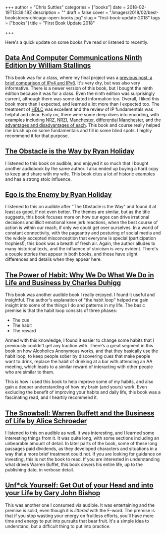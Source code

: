 +++
author = "Chris Suttles"
categories = ["books"]
date = 2018-02-19T13:39:18Z
description = ""
draft = false
cover = "/images/2018/02/best-bookstores-chicago-open-books.jpg"
slug = "first-book-update-2018"
tags = ["books"]
title = "First Book Update 2018"

+++


Here's a quick update on some books I've read or listened to recently.

## [Data And Computer Communications Ninth Edition by William Stallings](https://www.amazon.com/Data-Computer-Communications-William-Stallings/dp/0131392050/)

This book was for a class, where my final project was a [previous post: a brief comparison of IPv4 and IPv6](http://blog.csuttles.io/a-brief-comparison-of-ipv4-and-ipv6/). It's very dry, but was also very informative. There is a newer version of this book, but I bought the ninth edition because it was for a class. Even the ninth edition was surprisingly current, although there was some dated information too. Overall, I liked this book more than I expected, and learned a lot more than I expected too. The treatment of [HDLC](https://en.wikipedia.org/wiki/High-Level_Data_Link_Control) was excellent and the review of IP fundamentals was helpful and clear. Early on, there were some deep dives into encoding, with examples including [NRZ](https://en.wikipedia.org/wiki/Non-return-to-zero), [NRZI](https://en.wikipedia.org/wiki/Non-return-to-zero#Non-return-to-zero_inverted), [Manchester](https://en.wikipedia.org/wiki/Manchester_code), [differential Manchester](https://en.wikipedia.org/wiki/Differential_Manchester_encoding), and the [advantages and disadvantages of each](https://electronics.stackexchange.com/questions/83470/what-is-the-advantage-of-differential-manchester). This book and course really helped me brush up on some fundamentals and fill in some blind spots. I highly recommend it for that purpose.

## [The Obstacle is the Way by Ryan Holiday](https://www.amazon.com/Obstacle-Way-Timeless-Turning-Triumph/dp/B00K5JUNSU/)

I listened to this book on audible, and enjoyed it so much that I bought another audiobook by the same author. I also ended up buying a hard copy to keep and share with my wife. This book cites a lot of historic examples and 
has a strong stoic influence. 

## [Ego is the Enemy by Ryan Holiday](https://www.amazon.com/Ego-Enemy-Ryan-Holiday/dp/1591847818/)

I listened to this on audible after "The Obstacle is the Way" and found it at least as good, if not even better. The themes are similar, but as the title suggests, this book focuses more on how our egos can drive irrational decisions and illicit emotional knee jerk reactions, when the best course of action is within our reach, if only we could get over ourselves. In a world of constant connectivity, with the pageantry and posturing of social media and the widely accepted misconception that everyone is special (participation trophies!), this book was a breath of fresh air. Again, the author alludes to many historical texts, and the influence of stoicism is very evident. There's a couple stories that appear in both books, and those have slight differences and details when they appear here.

## [The Power of Habit: Why We Do What We Do in Life and Business by Charles Duhigg](https://www.amazon.com/Power-Habit-What-Life-Business/dp/B007EJSMC8/)

This book was another audible book I really enjoyed. I found it useful and insightful. The author's explanation of "the habit loop" helped me gain insight into some of the things I do and patterns in my life. The basic premise is that the habit loop consists of three phases:

* The cue
* The habit
* The reward

Armed with this knowledge, I found it easier to change some habits that I previously couldn't get any traction with. There's a great segment in this book on how Alcoholics Anonymous works, and that they basically use the habit loop, to keep people sober by discovering cues that make people want to drink, replace the habit of drinking at a bar with attending an AA meeting, which leads to a similar reward of interacting with other people who are similar to them.

This is how I used this book to help improve some of my habits, and also gain a deeper understanding of how my brain (and yours) work. Even excluding the benefit of improving your habits and daily life, this book was a fascinating read, and I heartily recommend it.

## [The Snowball: Warren Buffett and the Business of Life by Alice Schroeder](https://www.amazon.com/Snowball-Warren-Buffett-Business-Life/dp/B001GSJSC6)

I listened to this on audible as well. It was interesting, and I learned some interesting things from it. It was quite long, with some sections including an unbearable amount of detail. In later parts of the book, some of these long passages paid dividends, as they developed characters and situations in a way that a more brief treatment could not. If you are looking for guidance on investing, this is not the book to read. If you are interested in understanding what drives Warren Buffet, this book covers his entire life, up to the publishing date, in verbose detail.

## [Unf\*ck Yourself: Get Out of your Head and into your Life by Gary John Bishop](https://www.amazon.com/gp/product/1473671566)

This was another one I consumed via audible. It was entertaining and the premise is solid, even though it is *littered* with the F-word. The premise is that if you stop wasting your energy on fruitless efforts, you'll have more time and energy to put into pursuits that bear fruit. It's a simple idea to understand, but a difficult thing to put into practice.

